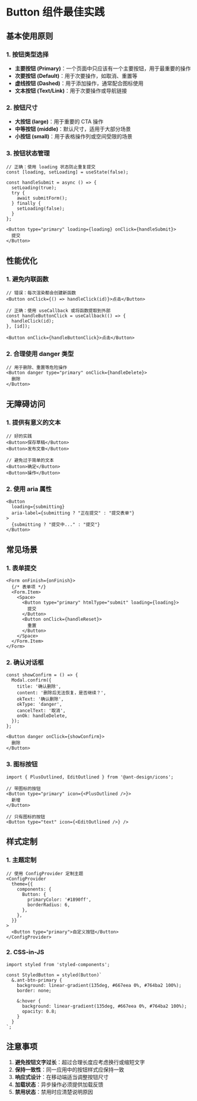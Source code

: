 # Button 组件最佳实践

## 基本使用原则

### 1. 按钮类型选择
- **主要按钮 (Primary)**：一个页面中只应该有一个主要按钮，用于最重要的操作
- **次要按钮 (Default)**：用于次要操作，如取消、重置等
- **虚线按钮 (Dashed)**：用于添加操作，通常配合图标使用
- **文本按钮 (Text/Link)**：用于次要操作或导航链接

### 2. 按钮尺寸
- **大按钮 (large)**：用于重要的 CTA 操作
- **中等按钮 (middle)**：默认尺寸，适用于大部分场景
- **小按钮 (small)**：用于表格操作列或空间受限的场景

### 3. 按钮状态管理
```tsx
// 正确：使用 loading 状态防止重复提交
const [loading, setLoading] = useState(false);

const handleSubmit = async () => {
  setLoading(true);
  try {
    await submitForm();
  } finally {
    setLoading(false);
  }
};

<Button type="primary" loading={loading} onClick={handleSubmit}>
  提交
</Button>
```

## 性能优化

### 1. 避免内联函数
```tsx
// 错误：每次渲染都会创建新函数
<Button onClick={() => handleClick(id)}>点击</Button>

// 正确：使用 useCallback 或将函数提取到外部
const handleButtonClick = useCallback(() => {
  handleClick(id);
}, [id]);

<Button onClick={handleButtonClick}>点击</Button>
```

### 2. 合理使用 danger 类型
```tsx
// 用于删除、重置等危险操作
<Button danger type="primary" onClick={handleDelete}>
  删除
</Button>
```

## 无障碍访问

### 1. 提供有意义的文本
```tsx
// 好的实践
<Button>保存草稿</Button>
<Button>发布文章</Button>

// 避免过于简单的文本
<Button>确定</Button>
<Button>操作</Button>
```

### 2. 使用 aria 属性
```tsx
<Button 
  loading={submitting}
  aria-label={submitting ? "正在提交" : "提交表单"}
>
  {submitting ? "提交中..." : "提交"}
</Button>
```

## 常见场景

### 1. 表单提交
```tsx
<Form onFinish={onFinish}>
  {/* 表单项 */}
  <Form.Item>
    <Space>
      <Button type="primary" htmlType="submit" loading={loading}>
        提交
      </Button>
      <Button onClick={handleReset}>
        重置
      </Button>
    </Space>
  </Form.Item>
</Form>
```

### 2. 确认对话框
```tsx
const showConfirm = () => {
  Modal.confirm({
    title: '确认删除',
    content: '删除后无法恢复，是否继续？',
    okText: '确认删除',
    okType: 'danger',
    cancelText: '取消',
    onOk: handleDelete,
  });
};

<Button danger onClick={showConfirm}>
  删除
</Button>
```

### 3. 图标按钮
```tsx
import { PlusOutlined, EditOutlined } from '@ant-design/icons';

// 带图标的按钮
<Button type="primary" icon={<PlusOutlined />}>
  新增
</Button>

// 只有图标的按钮
<Button type="text" icon={<EditOutlined />} />
```

## 样式定制

### 1. 主题定制
```tsx
// 使用 ConfigProvider 定制主题
<ConfigProvider
  theme={{
    components: {
      Button: {
        primaryColor: '#1890ff',
        borderRadius: 6,
      },
    },
  }}
>
  <Button type="primary">自定义按钮</Button>
</ConfigProvider>
```

### 2. CSS-in-JS
```tsx
import styled from 'styled-components';

const StyledButton = styled(Button)`
  &.ant-btn-primary {
    background: linear-gradient(135deg, #667eea 0%, #764ba2 100%);
    border: none;
    
    &:hover {
      background: linear-gradient(135deg, #667eea 0%, #764ba2 100%);
      opacity: 0.8;
    }
  }
`;
```

## 注意事项

1. **避免按钮文字过长**：超过合理长度应考虑换行或缩短文字
2. **保持一致性**：同一应用中的按钮样式应保持一致
3. **响应式设计**：在移动端适当调整按钮尺寸
4. **加载状态**：异步操作必须提供加载反馈
5. **禁用状态**：禁用时应清楚说明原因 